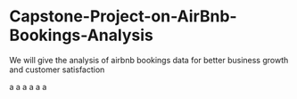 # Capstone-Project-on-AirBnb-Bookings-Analysis
We will give the analysis of airbnb bookings data for better business growth and customer satisfaction



a
a
a
a
a
a
